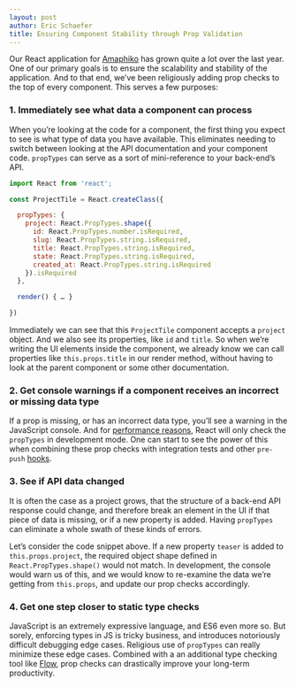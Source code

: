 ```yaml
---
layout: post
author: Eric Schaefer
title: Ensuring Component Stability through Prop Validation
---
```


Our React application for [Amaphiko](https://amaphiko.redbull.com) has grown quite a lot over the last year. One of our primary goals is to ensure the scalability and stability of the application. And to that end, we’ve been religiously adding prop checks to the top of every component. This serves a few purposes:

### 1. Immediately see what data a component can process

When you’re looking at the code for a component, the first thing you expect to see is what type of data you have available. This eliminates needing to switch between looking at the API documentation and your component code. `propTypes` can serve as a sort of mini-reference to your back-end’s API.

```javascript
import React from 'react';

const ProjectTile = React.createClass({

  propTypes: {
    project: React.PropTypes.shape({
      id: React.PropTypes.number.isRequired,
      slug: React.PropTypes.string.isRequired,
      title: React.PropTypes.string.isRequired,
      state: React.PropTypes.string.isRequired,
      created_at: React.PropTypes.string.isRequired
    }).isRequired
  },

  render() { … }

})
```

Immediately we can see that this `ProjectTile` component accepts a `project` object. And we also see its properties, like `id` and `title`. So when we’re writing the UI elements inside the component, we already know we can call properties like `this.props.title` in our render method, without having to look at the parent component or some other documentation.

### 2. Get console warnings if a component receives an incorrect or missing data type

If a prop is missing, or has an incorrect data type, you’ll see a warning in the JavaScript console. And for [performance reasons](https://facebook.github.io/react/docs/reusable-components.html), React will only check the `propTypes` in development mode. One can start to see the power of this when combining these prop checks with integration tests and other `pre-push` [hooks](https://github.com/maxhoffmann/captain-git-hook).

### 3. See if API data changed

It is often the case as a project grows, that the structure of a back-end API response could change, and therefore break an element in the UI if that piece of data is missing, or if a new property is added. Having `propTypes` can eliminate a whole swath of these kinds of errors.

Let’s consider the code snippet above. If a new property `teaser` is added to `this.props.project`, the required object shape defined in `React.PropTypes.shape()` would not match. In development, the console would warn us of this, and we would know to re-examine the data we’re getting from `this.props`, and update our prop checks accordingly.

### 4. Get one step closer to static type checks

JavaScript is an extremely expressive language, and ES6 even more so. But sorely, enforcing types in JS is tricky business, and introduces notoriously difficult debugging edge cases. Religious use of `propTypes` can really minimize these edge cases. Combined with a an additional type checking tool like [Flow](http://flowtype.org), prop checks can drastically improve your long-term productivity.
